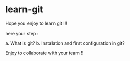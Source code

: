 # learn-git
Hope you enjoy to learn git !!!

here your step :

a. What is git?
b. Instalation and first configuration in git?

Enjoy to collaborate with your team !!
